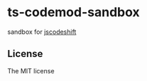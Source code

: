 # ts-codemod-sandbox

sandbox for [jscodeshift](https://github.com/facebook/jscodeshift)

## License

The MIT license
